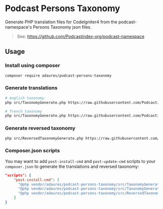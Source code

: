 # Podcast Persons Taxonomy

Generate PHP translation files for CodeIgniter4 from the podcast-namespace's Persons Taxonomy json files.

> See: <https://github.com/Podcastindex-org/podcast-namespace>

## Usage

### Install using composer

```bash
composer require adaures/podcast-persons-taxonomy
```

### Generate translations

```bash
# english taxonomy
php src/TaxonomyGenerate.php https://raw.githubusercontent.com/Podcastindex-org/podcast-namespace/main/taxonomy-en.json > path/to/en/OutputTaxonomy.php
```

```bash
# french taxonomy
php src/TaxonomyGenerate.php https://raw.githubusercontent.com/Podcastindex-org/podcast-namespace/main/taxonomy-fr.json > path/to/fr/OutputTaxonomy.php
```

### Generate reversed taxonomy

```bash
php src/ReversedTaxonomyGenerate.php https://raw.githubusercontent.com/Podcastindex-org/podcast-namespace/main/taxonomy-en.json > path/to/OutputReversedTaxonomy.php
```

### Composer.json scripts

You may want to add `post-install-cmd` and `post-update-cmd` scripts to your `composer.json` to generate the translations and reversed taxonomy:

```json
"scripts": {
    "post-install-cmd": [
      "@php vendor/adaures/podcast-persons-taxonomy/src/TaxonomyGenerate.php https://raw.githubusercontent.com/Podcastindex-org/podcast-namespace/main/taxonomy-en.json > app/Language/en/Taxonomy.php",
      "@php vendor/adaures/podcast-persons-taxonomy/src/TaxonomyGenerate.php https://raw.githubusercontent.com/Podcastindex-org/podcast-namespace/main/taxonomy-fr.json > app/Language/fr/Taxonomy.php",
      "@php vendor/adaures/podcast-persons-taxonomy/src/ReversedTaxonomyGenerate.php https://raw.githubusercontent.com/Podcastindex-org/podcast-namespace/main/taxonomy-en.json > vendor/adaures/podcast-namespace/src/ReversedTaxonomy.php",
    ]
}
```
